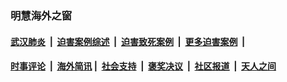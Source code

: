 
### 明慧海外之窗

####  [武汉肺炎](indexes/365.md?t=01021300) &nbsp;|&nbsp;  [迫害案例综述](indexes/328.md?t=01021300) &nbsp;|&nbsp; [迫害致死案例](indexes/277.md?t=01021300)  &nbsp;|&nbsp; [更多迫害案例](indexes/81.md?t=01021300)  &nbsp;|&nbsp; 
####  [时事评论](indexes/251.md?t=01021300) &nbsp;|&nbsp; [海外简讯](indexes/245.md?t=01021300)&nbsp;|&nbsp;  [社会支持](indexes/140.md?t=01021300) &nbsp;|&nbsp; [褒奖决议](indexes/282.md?t=01021300) &nbsp;|&nbsp; [社区报道](indexes/91.md?t=01021300)  &nbsp;|&nbsp; [天人之间](indexes/78.md?t=01021300) 


